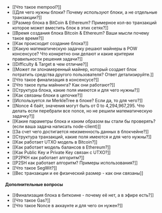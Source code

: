 
- [[Что такое mempool?]]
- [[Для чего нужны блоки? Почему используют блоки, а не отдельные транзакции?]]
- [[Размер блока в BitCoin & Ethereum? Примерное кол-во транзакций которое может вместить блок в этих сетях?]]
- [[Время создания блока Bitcoin & Ethereum? Ваши мысли почему такое время?]]
- [[Как происходит создание блока?]]
- [[Какую математическую задачку решают майнеры в POW консенсусе? Что конкретно они делают и какие критерии правильности решения задачи?]]
- [[Difficulty & Target в чем отличие?]]
- [[Может ли злонамеренный майнер, который создает блок потратить средства другого пользователя? Ответ детализируйте.]]
- [[Что такое финализация в консенсусе?]]
- [[Что такое пулы майнинга? Как они работают?]]
- [[Структура блока, какие поля имеются и для чего нужны?]]
- [[Как связаны блоки в цепочке?]]
- [[Используется ли MerkleTree в блоке? Если да, то для чего?]]
- [[Nonce 4 байт, значения могут быть от 0 to 4,294,967,295. Что делать если перебрали все nonce, но не решили математическую задачку?]]
- [[Какие параметры блока и каким образом вы стали бы проверять?(если ваша задача написать node-client)]]
- [[За счет чего достигается неизменность данных в блокчейне?]]
- [[Структура транзакций, какие поля имеются и для чего нужны?]]
- [[Как работает UTXO модель в Bitcoin?]]
- [[Как работает модель балансов в Ethereum?]]
- [[Как Public Key и Private Key связан с UTXO?]]
- [[P2PKH как работает алгоритм?]]
- [[P2SH как работает алгоритм? Примеры использования?]]
- [[Что такое SegWit?]]
- [[Вес транзакции и ее физический размер - как они связаны]]
#### Дополнительные вопросы

- [[Финализация блока в биткоине -  почему её нет, а в эфире есть?]]
- [[Что такое Gas?]]
- [[Что такое Nonce в аккаунте и для чего он нужен?]]